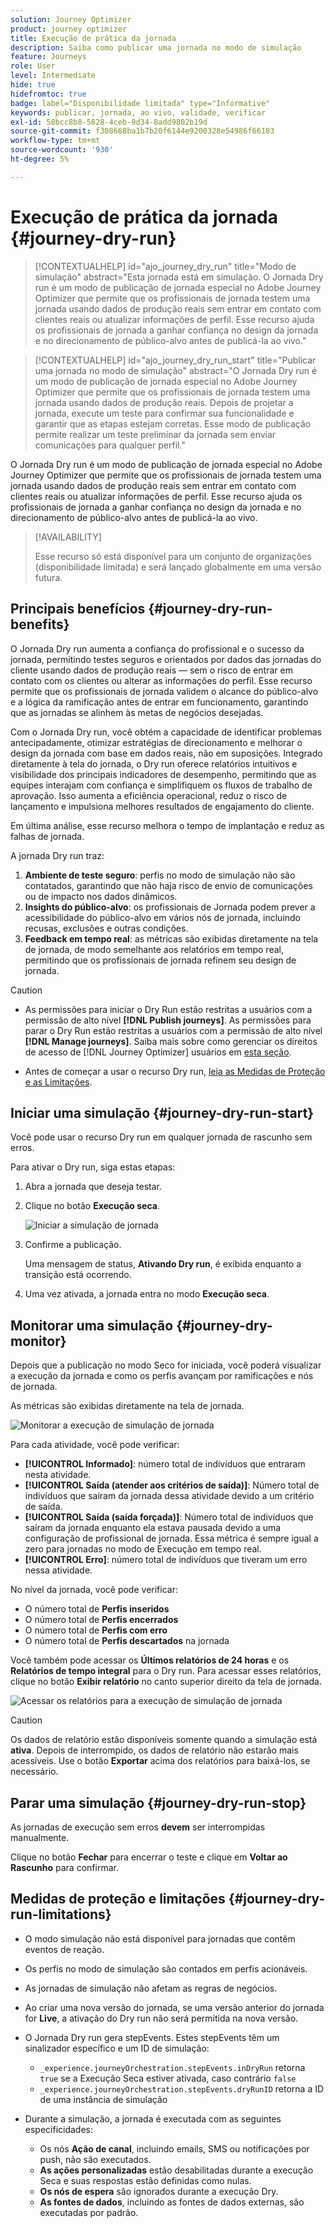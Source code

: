 ```yaml
---
solution: Journey Optimizer
product: journey optimizer
title: Execução de prática da jornada
description: Saiba como publicar uma jornada no modo de simulação
feature: Journeys
role: User
level: Intermediate
hide: true
hidefromtoc: true
badge: label="Disponibilidade limitada" type="Informative"
keywords: publicar, jornada, ao vivo, validade, verificar
exl-id: 58bcc8b8-5828-4ceb-9d34-8add9802b19d
source-git-commit: f308668ba1b7b20f6144e9200328e54986f66103
workflow-type: tm+mt
source-wordcount: '930'
ht-degree: 5%

---
```


# Execução de prática da jornada {#journey-dry-run}

>[!CONTEXTUALHELP]
>id="ajo_journey_dry_run"
>title="Modo de simulação"
>abstract="Esta jornada está em simulação. O Jornada Dry run é um modo de publicação de jornada especial no Adobe Journey Optimizer que permite que os profissionais de jornada testem uma jornada usando dados de produção reais sem entrar em contato com clientes reais ou atualizar informações de perfil.  Esse recurso ajuda os profissionais de jornada a ganhar confiança no design da jornada e no direcionamento de público-alvo antes de publicá-la ao vivo."


>[!CONTEXTUALHELP]
>id="ajo_journey_dry_run_start"
>title="Publicar uma jornada no modo de simulação"
>abstract="O Jornada Dry run é um modo de publicação de jornada especial no Adobe Journey Optimizer que permite que os profissionais de jornada testem uma jornada usando dados de produção reais. Depois de projetar a jornada, execute um teste para confirmar sua funcionalidade e garantir que as etapas estejam corretas. Esse modo de publicação permite realizar um teste preliminar da jornada sem enviar comunicações para qualquer perfil."

O Jornada Dry run é um modo de publicação de jornada especial no Adobe Journey Optimizer que permite que os profissionais de jornada testem uma jornada usando dados de produção reais sem entrar em contato com clientes reais ou atualizar informações de perfil.  Esse recurso ajuda os profissionais de jornada a ganhar confiança no design da jornada e no direcionamento de público-alvo antes de publicá-la ao vivo.


>[!AVAILABILITY]
>
>Esse recurso só está disponível para um conjunto de organizações (disponibilidade limitada) e será lançado globalmente em uma versão futura.


## Principais benefícios {#journey-dry-run-benefits}

O Jornada Dry run aumenta a confiança do profissional e o sucesso da jornada, permitindo testes seguros e orientados por dados das jornadas do cliente usando dados de produção reais — sem o risco de entrar em contato com os clientes ou alterar as informações do perfil. Esse recurso permite que os profissionais de jornada validem o alcance do público-alvo e a lógica da ramificação antes de entrar em funcionamento, garantindo que as jornadas se alinhem às metas de negócios desejadas.

Com o Jornada Dry run, você obtém a capacidade de identificar problemas antecipadamente, otimizar estratégias de direcionamento e melhorar o design da jornada com base em dados reais, não em suposições. Integrado diretamente à tela do jornada, o Dry run oferece relatórios intuitivos e visibilidade dos principais indicadores de desempenho, permitindo que as equipes interajam com confiança e simplifiquem os fluxos de trabalho de aprovação. Isso aumenta a eficiência operacional, reduz o risco de lançamento e impulsiona melhores resultados de engajamento do cliente.

Em última análise, esse recurso melhora o tempo de implantação e reduz as falhas de jornada.

A jornada Dry run traz:

1. **Ambiente de teste seguro**: perfis no modo de simulação não são contatados, garantindo que não haja risco de envio de comunicações ou de impacto nos dados dinâmicos.
1. **Insights do público-alvo**: os profissionais de Jornada podem prever a acessibilidade do público-alvo em vários nós de jornada, incluindo recusas, exclusões e outras condições.
1. **Feedback em tempo real**: as métricas são exibidas diretamente na tela de jornada, de modo semelhante aos relatórios em tempo real, permitindo que os profissionais de jornada refinem seu design de jornada.


>[!CAUTION]
>
>* As permissões para iniciar o Dry Run estão restritas a usuários com a permissão de alto nível **[!DNL Publish journeys]**. As permissões para parar o Dry Run estão restritas a usuários com a permissão de alto nível **[!DNL Manage journeys]**. Saiba mais sobre como gerenciar os direitos de acesso de [!DNL Journey Optimizer] usuários em [esta seção](../administration/permissions-overview.md).
>
>* Antes de começar a usar o recurso Dry run, [leia as Medidas de Proteção e as Limitações](#journey-dry-run-limitations).


## Iniciar uma simulação {#journey-dry-run-start}

Você pode usar o recurso Dry run em qualquer jornada de rascunho sem erros.

Para ativar o Dry run, siga estas etapas:

1. Abra a jornada que deseja testar.
1. Clique no botão **Execução seca**.

   ![Iniciar a simulação de jornada](assets/dry-run-button.png)

1. Confirme a publicação.

   Uma mensagem de status, **Ativando Dry run**, é exibida enquanto a transição está ocorrendo.

1. Uma vez ativada, a jornada entra no modo **Execução seca**.

## Monitorar uma simulação {#journey-dry-monitor}

Depois que a publicação no modo Seco for iniciada, você poderá visualizar a execução da jornada e como os perfis avançam por ramificações e nós de jornada.

As métricas são exibidas diretamente na tela de jornada.

![Monitorar a execução de simulação de jornada](assets/dry-run-metrics.png)

Para cada atividade, você pode verificar:

* **[!UICONTROL Informado]**: número total de indivíduos que entraram nesta atividade.
* **[!UICONTROL Saída (atender aos critérios de saída)]**: Número total de indivíduos que saíram da jornada dessa atividade devido a um critério de saída.
* **[!UICONTROL Saída (saída forçada)]**: Número total de indivíduos que saíram da jornada enquanto ela estava pausada devido a uma configuração de profissional de jornada. Essa métrica é sempre igual a zero para jornadas no modo de Execução em tempo real.
* **[!UICONTROL Erro]**: número total de indivíduos que tiveram um erro nessa atividade.


No nível da jornada, você pode verificar:

* O número total de **Perfis inseridos**
* O número total de **Perfis encerrados**
* O número total de **Perfis com erro**
* O número total de **Perfis descartados** na jornada

Você também pode acessar os **Últimos relatórios de 24 horas** e os **Relatórios de tempo integral** para o Dry run. Para acessar esses relatórios, clique no botão **Exibir relatório** no canto superior direito da tela de jornada.

![Acessar os relatórios para a execução de simulação de jornada](assets/dry-run-report.png)

>[!CAUTION]
>
> Os dados de relatório estão disponíveis somente quando a simulação está **ativa**.  Depois de interrompido, os dados de relatório não estarão mais acessíveis. Use o botão **Exportar** acima dos relatórios para baixá-los, se necessário.


## Parar uma simulação {#journey-dry-run-stop}

As jornadas de execução sem erros **devem** ser interrompidas manualmente.

Clique no botão **Fechar** para encerrar o teste e clique em **Voltar ao Rascunho** para confirmar.

<!-- After 14 days, Dry run journeys automatically transition to the **Draft** status.-->

## Medidas de proteção e limitações {#journey-dry-run-limitations}

* O modo simulação não está disponível para jornadas que contêm eventos de reação.
* Os perfis no modo de simulação são contados em perfis acionáveis.
* As jornadas de simulação não afetam as regras de negócios.
* Ao criar uma nova versão do jornada, se uma versão anterior do jornada for **Live**, a ativação do Dry run não será permitida na nova versão.
* O Jornada Dry run gera stepEvents. Estes stepEvents têm um sinalizador específico e um ID de simulação:
   * `_experience.journeyOrchestration.stepEvents.inDryRun` retorna `true` se a Execução Seca estiver ativada, caso contrário `false`
   * `_experience.journeyOrchestration.stepEvents.dryRunID` retorna a ID de uma instância de simulação
* Durante a simulação, a jornada é executada com as seguintes especificidades:

   * Os nós **Ação de canal**, incluindo emails, SMS ou notificações por push, não são executados.
   * **As ações personalizadas** estão desabilitadas durante a execução Seca e suas respostas estão definidas como nulas.
   * **Os nós de espera** são ignorados durante a execução Dry.
     <!--You can override the wait block timeouts, then if you have wait blocks duration longer than allowed dry run journey duration, then that branch will not execute completely.-->
   * **As fontes de dados**, incluindo as fontes de dados externas, são executadas por padrão.
